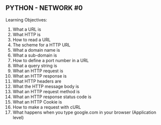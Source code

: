PYTHON - NETWORK #0
-------------------
Learning Objectives:
1. What a URL is
2. What HTTP is
3. How to read a URL
4. The scheme for a HTTP URL
5. What a domain name is
6. What a sub-domain is
7. How to define a port number in a URL
8. What a query string is
9. What an HTTP request is
10. What an HTTP response is
11. What HTTP headers are
12. What the HTTP message body is
13. What an HTTP request method is
14. What an HTTP response status code is
15. What an HTTP Cookie is
16. How to make a request with cURL
17. What happens when you type google.com in your browser (Application level)


